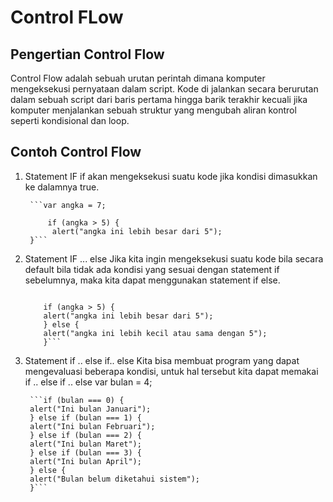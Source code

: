 # Control FLow

## Pengertian Control Flow
Control Flow adalah sebuah urutan perintah dimana komputer mengeksekusi pernyataan dalam script. Kode di jalankan secara berurutan dalam sebuah script dari baris pertama hingga barik terakhir kecuali jika komputer menjalankan sebuah struktur yang mengubah aliran kontrol seperti kondisional dan loop.

## Contoh Control Flow

1. Statement IF
   if akan mengeksekusi suatu kode jika kondisi dimasukkan ke dalamnya true.

        ```var angka = 7;

            if (angka > 5) {
             alert("angka ini lebih besar dari 5");
        }```

2. Statement IF ... else
   Jika kita ingin mengeksekusi suatu kode bila secara default bila tidak ada kondisi yang sesuai dengan statement if sebelumnya, maka kita dapat menggunakan statement if else.
    ```var angka = 4;

        if (angka > 5) {
        alert("angka ini lebih besar dari 5");
        } else {
        alert("angka ini lebih kecil atau sama dengan 5");
        }```

3. Statement if .. else if.. else
    Kita bisa membuat program yang dapat mengevaluasi beberapa kondisi, untuk hal tersebut kita dapat memakai if .. else if .. else
    var bulan = 4;

        ```if (bulan === 0) {
        alert("Ini bulan Januari");
        } else if (bulan === 1) {
        alert("Ini bulan Februari");
        } else if (bulan === 2) {
        alert("Ini bulan Maret");
        } else if (bulan === 3) {
        alert("Ini bulan April");
        } else {
        alert("Bulan belum diketahui sistem");
        }```
        